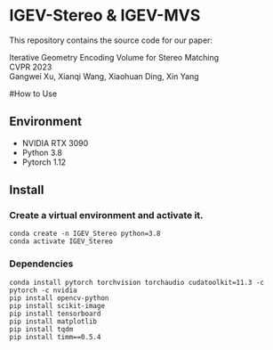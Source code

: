 # IGEV-Stereo & IGEV-MVS
This repository contains the source code for our paper:

Iterative Geometry Encoding Volume for Stereo Matching<br/>
CVPR 2023 <br/>
Gangwei Xu, Xianqi Wang, Xiaohuan Ding, Xin Yang<br/>


#How to Use

## Environment
* NVIDIA RTX 3090
* Python 3.8
* Pytorch 1.12

## Install

### Create a virtual environment and activate it.

```
conda create -n IGEV_Stereo python=3.8
conda activate IGEV_Stereo
```
### Dependencies

```
conda install pytorch torchvision torchaudio cudatoolkit=11.3 -c pytorch -c nvidia
pip install opencv-python
pip install scikit-image
pip install tensorboard
pip install matplotlib 
pip install tqdm
pip install timm==0.5.4
```
